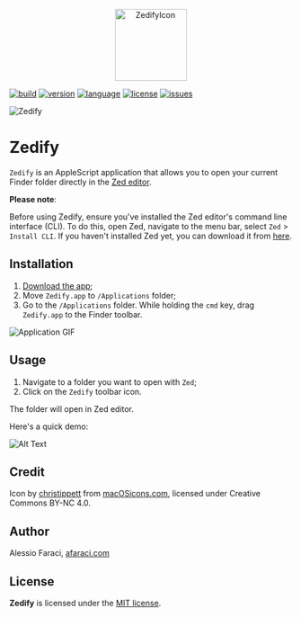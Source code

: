 <p align="center">
    <img title="ZedifyIcon" alt="ZedifyIcon" src="https://res.cloudinary.com/dkytv4nwx/image/upload/v1710966741/Zedify_pcer6n.png" width="128">
</p>

[![build](https://img.shields.io/badge/build-passing-brightgreen)](https://img.shields.io/badge/build-passing-brightgreen)
[![version](https://img.shields.io/badge/version-v1.0-brightgreen)](https://github.com/alefaraci/Zedify/releases/tag/devs)
[![language](https://img.shields.io/badge/language-AppleScript-blue)](https://developer.apple.com/library/archive/documentation/AppleScript/Conceptual/AppleScriptLangGuide/introduction/ASLR_intro.html)
[![license](https://img.shields.io/badge/license-MIT-brightgreen.svg)](https://github.com/alefaraci/Zedify/blob/main/LICENSE)
[![issues](https://img.shields.io/badge/issues-0-red)](https://github.com/alefaraci/Zedify/issues)

<img title="Zedify" alt="Zedify" src="https://res.cloudinary.com/dkytv4nwx/image/upload/v1710969681/screen_qiuhyr.png">

# Zedify

`Zedify` is an AppleScript application that allows you to open your current Finder folder directly in the [Zed editor](https://github.com/zed-industries/zed).

**Please note**:

Before using Zedify, ensure you've installed the Zed editor's command line interface (CLI). To do this, open Zed, navigate to the menu bar, select `Zed` > `Install CLI`. If you haven't installed Zed yet, you can download it from [here](https://zed.dev).

## Installation

1. [Download the app]();
2. Move `Zedify.app` to `/Applications` folder;
3. Go to the `/Applications` folder. While holding the `cmd` key, drag `Zedify.app` to the Finder toolbar.

![Application GIF](https://res.cloudinary.com/dkytv4nwx/image/upload/v1710971123/application_zpqzrr.gif "Application Demo")

## Usage

1. Navigate to a folder you want to open with `Zed`;
2. Click on the `Zedify` toolbar icon.

The folder will open in Zed editor.

Here's a quick demo:

![Alt Text](https://res.cloudinary.com/dkytv4nwx/image/upload/v1710969822/opening_f3cedj.gif)

## Credit

Icon by [christippett](https://macosicons.com/#/u/christippett) from [macOSicons.com](https://macosicons.com), licensed under Creative Commons BY-NC 4.0.

## Author

Alessio Faraci, [afaraci.com](https://afaraci.com)

## License

**Zedify** is licensed under the [MIT license](https://github.com/alefaraci/Zedify/blob/main/LICENSE.md).
